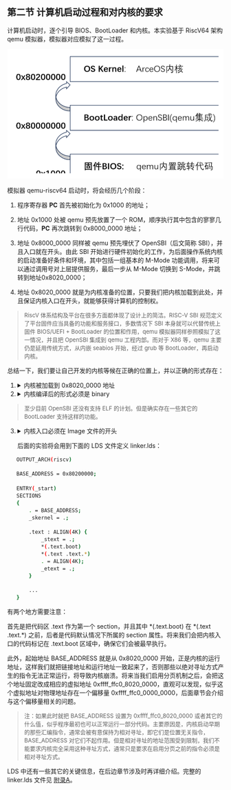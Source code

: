 ## 第二节 计算机启动过程和对内核的要求

计算机启动时，逐个引导 BIOS、BootLoader 和内核。本实验基于 RiscV64 架构 qemu 模拟器，模拟器对应模拟了这一过程。

<div style="text-align:center">
   <img src=".\img\启动过程.svg" alt="启动过程" style="zoom:70%"/>
</div>


模拟器 qemu-riscv64 启动时，将会经历几个阶段：

1. 程序寄存器 **PC** 首先被初始化为 0x1000 的地址；

2. 地址 0x1000 处被 qemu 预先放置了一个 ROM，顺序执行其中包含的寥寥几行代码，**PC** 再次跳转到 0x8000_0000 地址；

3. 地址 0x8000_0000 同样被 qemu 预先埋伏了 OpenSBI（后文简称 SBI），并且入口就在开头。由此 SBI 开始进行硬件初始化的工作，为后面操作系统内核的启动准备好条件和环境，其中包括一组基本的 M-Mode 功能调用，将来可以通过调用号对上层提供服务，最后一步从 M-Mode 切换到 S-Mode，并跳转到地址0x8020_0000；
4. 地址 0x8020_0000 就是为内核准备的位置，只要我们把内核加载到此处，并且保证内核入口在开头，就能够获得计算机的控制权。

> <font size=2>RiscV 体系结构及平台在很多方面都体现了设计上的简洁。RISC-V SBI 规范定义了平台固件应当具备的功能和服务接口，多数情况下 SBI 本身就可以代替传统上固件 BIOS/UEFI + BootLoader 的位置和作用，qemu 模拟器同样参照模拟了这一情况，并且把 OpenSBI 集成到 qemu 工程内部。而对于 X86 等，qemu 主要仍是延用传统方式，从内嵌 seabios 开始，经过 grub 等 BootLoader，再启动内核。</font>

总结一下，我们要让自己开发的内核等候在正确的位置上，并以正确的形式存在：

1. <details><summary>内核被加载到 0x8020_0000 地址</summary>
       这是qemu的职责，我们只需要指定正确的参数。
   </details>
  
  
  
  
2. <details><summary>内核编译后的形式必须是 binary</summary>
       Rust 编译器输出的默认执行程序格式是 ELF，它需要被 ELF 加载器解析和加载，ELF 加载器通常是操作系统的内置功能。但是我们开发的就是操作系统内核，除非上一级即 SBI 具备这样的功能，否则我们只能让内核 Image 文件以原始 binary 的形式提供。
   </details>
  
  

> <font size=2>至少目前 OpenSBI 还没有支持 ELF 的计划。但是确实存在一些其它的 BootLoader 支持这样的功能。</font>

3. <details><summary>内核入口必须在 Image 文件的开头</summary>
       Rust 编译器默认情况下，会自己安排可执行程序文件的分段与符号布局。由于我们必须确保内核入口在最前面，所以需要通过自定义 LDS 文件方式，控制内核 Image 文件的布局。
   </details>
  
  
   后面的实验将会用到下面的 LDS 文件定义 linker.lds：

```bash
   OUTPUT_ARCH(riscv)
   
   BASE_ADDRESS = 0x80200000;
   
   ENTRY(_start)
   SECTIONS
   {
       . = BASE_ADDRESS;
       _skernel = .;
   
       .text : ALIGN(4K) {
           _stext = .;
           *(.text.boot)
           *(.text .text.*)
           . = ALIGN(4K);
           _etext = .;
       }
       
       ...
   }
```

有两个地方需要注意：

首先是把代码区 .text 作为第一个 section，并且其中 \*(.text.boot) 在 \*(.text .text.\*) 之前，后者是代码默认情况下所属的 section 属性。将来我们会把内核入口的代码标记在 .text.boot 区域中，确保它们会被最早执行。

此外，起始地址 BASE_ADDRESS 就是从 0x8020_0000 开始，正是内核的运行地址，这样我们就把链接地址和运行地址一致起来了，否则那些以绝对寻址方式产生的指令无法正常运行，将导致内核崩溃。将来当我们启用分页机制之后，会把这个地址固定改成相应的虚拟地址 0xffff_ffc0_8020_0000，直观可以发现，似乎这个虚拟地址对物理地址存在一个偏移量 0xffff_ffc0_0000_0000，后面章节会介绍与这个偏移量相关的问题。

> <font size=2>注：如果此时就把 BASE_ADDRESS 设置为 0xffff_ffc0_8020_0000 或者其它的什么值，似乎程序最初也可以正常运行一部分代码。主要原因是，内核启动早期的那些汇编指令，通常会被有意保持为相对寻址，即它们是位置无关指令，BASE_ADDRESS 对它们不起作用。但是相对寻址的地址范围受到限制，我们不能要求内核完全采用这种寻址方式，通常只是要求在启用分页之前的指令必须是相对寻址方式。</font>

LDS 中还有一些其它的关键信息，在后边章节涉及时再详细介绍。完整的 linker.lds 文件见 [附录A](ch08-00.md)。
